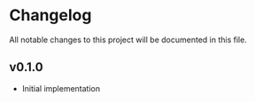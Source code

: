# Changelog

All notable changes to this project will be documented in this file.

## v0.1.0

* Initial implementation
